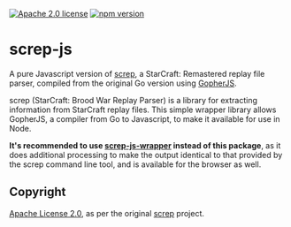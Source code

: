 [![Apache 2.0 license](https://img.shields.io/badge/license-Apache--2.0-green)](https://www.apache.org/licenses/LICENSE-2.0) [![npm version](https://badge.fury.io/js/screp-js.svg)](https://badge.fury.io/js/screp-js)

# screp-js

A pure Javascript version of [screp](https://github.com/icza/screp), a StarCraft: Remastered replay file parser, compiled from the original Go version using [GopherJS](https://github.com/gopherjs/gopherjs).

screp (StarCraft: Brood War Replay Parser) is a library for extracting information from StarCraft replay files. This simple wrapper library allows GopherJS, a compiler from Go to Javascript, to make it available for use in Node.

**It's recommended to use [screp-js-wrapper](https://github.com/msikma/screp-js-wrapper) instead of this package**, as it does additional processing to make the output identical to that provided by the screp command line tool, and is available for the browser as well.

## Copyright

[Apache License 2.0](https://www.apache.org/licenses/LICENSE-2.0), as per the original [screp](https://github.com/icza/screp) project.
